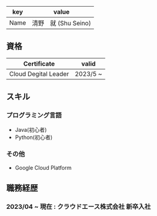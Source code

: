 <a href="https://github-readme-stats.vercel.app/api?username=Shu-Seino&count_private=true&show_icons=true&theme=dracula"></a>
<a href="https://github-readme-stats.vercel.app/api/top-langs/?username=Shu-Seino&layout=compact&theme=dracula"></a>

|key|value|
|---|-----|
|Name|清野　就 (Shu Seino)|

## 資格
|Certificate|valid|
|---|---|
|Cloud Degital Leader|2023/5 ~ |


## スキル
### プログラミング言語

- Java(初心者)
- Python(初心者)

### その他

- Google Cloud Platform

## 職務経歴

### 2023/04 ~ 現在 : クラウドエース株式会社 新卒入社



<!--
**Shu-Seino/Shu-Seino** is a ✨ _special_ ✨ repository because its `README.md` (this file) appears on your GitHub profile.

Here are some ideas to get you started:

- 🔭 I’m currently working on ...
- 🌱 I’m currently learning ...
- 👯 I’m looking to collaborate on ...
- 🤔 I’m looking for help with ...
- 💬 Ask me about ...
- 📫 How to reach me: ...
- 😄 Pronouns: ...
- ⚡ Fun fact: ...
-->
